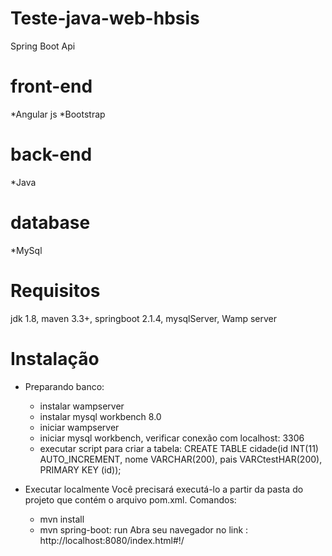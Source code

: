 # Teste-java-web-hbsis
Spring Boot Api

# front-end
*Angular js
*Bootstrap

# back-end
*Java

# database
*MySql 

# Requisitos
jdk 1.8, maven 3.3+, springboot 2.1.4, mysqlServer, Wamp server 

# Instalação
* Preparando banco:
  - instalar wampserver
  - instalar mysql workbench 8.0
  - iniciar wampserver
  - iniciar mysql workbench, verificar conexão com localhost: 3306
  - executar script para criar a tabela:
      CREATE TABLE cidade(id INT(11) AUTO_INCREMENT, nome VARCHAR(200), pais VARCtestHAR(200), PRIMARY KEY (id));
      
* Executar localmente
  Você precisará executá-lo a partir da pasta do projeto que contém o arquivo pom.xml.
  Comandos:
   - mvn install
   - mvn spring-boot: run
  Abra seu navegador no link : http://localhost:8080/index.html#!/







